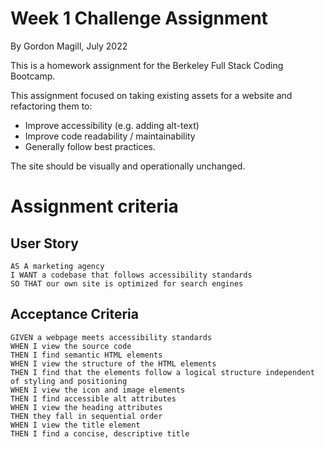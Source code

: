 # Week 1 Challenge Assignment
By Gordon Magill, July 2022

This is a homework assignment for the Berkeley Full Stack Coding Bootcamp.

This assignment focused on taking existing assets for a website and refactoring them to:
 - Improve accessibility (e.g. adding alt-text)
 - Improve code readability / maintainability
 - Generally follow best practices.

The site should be visually and operationally unchanged.

# Assignment criteria

## User Story

```
AS A marketing agency
I WANT a codebase that follows accessibility standards
SO THAT our own site is optimized for search engines
```

## Acceptance Criteria

```
GIVEN a webpage meets accessibility standards
WHEN I view the source code
THEN I find semantic HTML elements
WHEN I view the structure of the HTML elements
THEN I find that the elements follow a logical structure independent of styling and positioning
WHEN I view the icon and image elements
THEN I find accessible alt attributes
WHEN I view the heading attributes
THEN they fall in sequential order
WHEN I view the title element
THEN I find a concise, descriptive title
```

